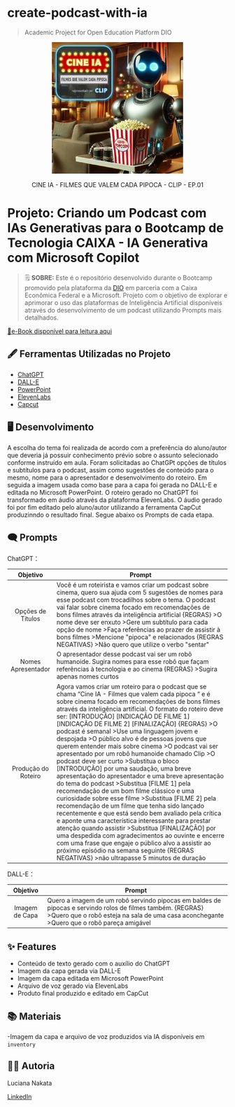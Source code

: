 # create-podcast-with-ia
> Academic Project for Open Education Platform DIO 

<p align="center">
<img 
    src="./inventory/capa podcast.jpg"
    width="300"
/>
</p>

<p align="center">
CINE IA - FILMES QUE VALEM CADA PIPOCA - CLIP - EP.01
</p>

# Projeto: Criando um Podcast com IAs Generativas para o Bootcamp de Tecnologia CAIXA - IA Generativa com Microsoft Copilot

 > 🗒️ **SOBRE:** Este é o repositório desenvolvido durante o Bootcamp promovido pela plataforma da [DIO](https://dio.me) em parceria com a Caixa Econômica Federal e a Microsoft. Projeto com o objetivo de explorar e aprimorar o uso das plataformas de Inteligência Artificial disponíveis através do desenvolvimento de um podcast utilizando Prompts mais detalhados. 

<a href="https://github.com/lsnakata/create-ebook-with-chatgpt/blob/main/E-book_Desafio_DIO.pdf" title="View PDF Now"> 📕e-Book disponível para leitura aqui</a>


## 🖋️ Ferramentas Utilizadas no Projeto

- [ChatGPT](https://chat.openai.com/) 
- [DALL-E](https://openai.com/index/dall-e/)
- [PowerPoint](https://www.microsoft.com/en/microsoft-365/powerpoint)
- [ElevenLabs](https://beta.elevenlabs.io/)
- [Capcut](https://www.capcut.com/pt-br/)


## 🖥️ Desenvolvimento 

A escolha do tema foi realizada de acordo com a preferência do aluno/autor que deveria já possuir conhecimento prévio sobre o assunto selecionado conforme instruído em aula. Foram solicitadas ao ChatGPt opções de títulos e subtítulos para o podcast, assim como sugestões de conteúdo para o mesmo, nome para o apresentador e desenvolvimento do roteiro. Em seguida a imagem usada como base para a capa foi gerada no DALL-E e editada no Microsoft PowerPoint. O roteiro gerado no ChatGPT foi transformado em áudio através da plataforma ElevenLabs. O áudio gerado foi por fim editado pelo aluno/autor utilizando a ferramenta CapCut produzinndo o resultado final. 
Segue abaixo os Prompts de cada etapa. 

## 🗨️ Prompts

ChatGPT：

|      Objetivo     | Prompt                                                                                                                                                                                                                                                                                                                      |
|     :------:      | --------------------------------------------------------------------------------------------------------------------------------------------------------------------------------------------------------------------------------------------------------------------------------------------------------------------------- |
|  Opções de Títulos   | Você é um roteirista e vamos criar um podcast sobre cinema, quero sua ajuda com 5 sugestões de nomes para esse podcast com trocadilhos sobre o tema. O podcast vai falar sobre cinema focado em recomendações de bons filmes através da inteligência artificial {REGRAS} >O nome deve ser enxuto >Gere um subtítulo para cada opção de nome >Faça referências ao prazer de assistir à bons filmes >Mencione "pipoca" e relacionados {REGRAS NEGATIVAS} >Não quero que utilize o verbo "sentar"    |
|  Nomes Apresentador  | O apresentador desse podcast vai ser um robô humanoide. Sugira nomes para esse robô que façam referências à tecnologia e ao cinema {REGRAS} >Sugira apenas nomes curtos                                                                                                                                                 |
| Produção do Roteiro  | Agora vamos criar um roteiro para o podcast que se chama “Cine IA - Filmes que valem cada pipoca “ e é sobre cinema focado em recomendações de bons filmes através da inteligência artificial. O formato do roteiro deve ser: [INTRODUÇÃO] [INDICAÇÃO DE FILME 1] [INDICAÇÃO DE FILME 2] [FINALIZAÇÃO] {REGRAS} >O podcast é semanal >Use uma linguagem jovem e despojada >O público alvo é de pessoas jovens que querem entender mais sobre cinema >O podcast vai ser apresentado por um robô humanoide chamado Clip >O podcast deve ser curto >Substitua o bloco [INTRODUÇÃO] por uma saudação, uma breve apresentação do apresentador e uma breve apresentação do tema do podcast >Substitua [FILME 1] pela recomendação de um bom filme clássico e uma curiosidade sobre esse filme >Substitua [FILME 2] pela recomendação de um filme que tenha sido lançado recentemente e que está sendo bem avaliado pela crítica e aponte uma característica interessante para prestar atenção quando assistir >Substitua [FINALIZAÇÃO] por uma despedida com agradecimentos ao ouvinte e encerre com uma frase que engaje o público alvo a assistir ao próximo episódio na semana seguinte {REGRAS NEGATIVAS} >não ultrapasse 5 minutos de duração                                                                                                                                     |

DALL-E：

|     Objetivo     | Prompt                                                                                 |
|      :----:      | -------------------------------------------------------------------------------------- |
|  Imagem de Capa  | Quero a imagem de um robô servindo pipocas em baldes de pipocas e servindo rolos de filmes também. {REGRAS} >Quero que o robô esteja na sala de uma casa aconchegante >Quero que o robô pareça amigável                                                         |


## ✨ Features

- Conteúdo de texto gerado com o auxílio do ChatGPT
- Imagem da capa gerada via DALL-E
- Imagem da capa editada em Microsoft PowerPoint
- Arquivo de voz gerado via ElevenLabs
- Produto final produzido e editado em CapCut
 

## 📚 Materiais

-Imagem da capa e arquivo de voz produzidos via IA disponíveis em `inventory`


## 👨‍💻 Autoria

Luciana Nakata
 <p> <a href="www.linkedin.com/in/luciana-nakata-43397b86">LinkedIn</a> </p>
&nbsp;
